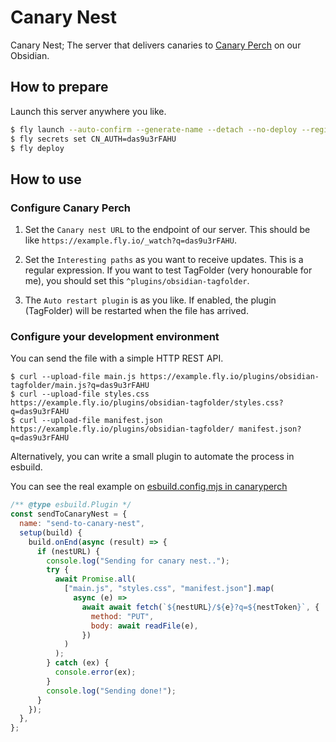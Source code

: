# Canary Nest

Canary Nest; The server that delivers canaries to [Canary Perch](https://github.com/vrtmrz/canaryperch) on our Obsidian.

## How to prepare

Launch this server anywhere you like.

```bash
$ fly launch --auto-confirm --generate-name --detach --no-deploy --region nrt
$ fly secrets set CN_AUTH=das9u3rFAHU
$ fly deploy
```

## How to use

### Configure Canary Perch

1. Set the `Canary nest URL` to the endpoint of our server.
   This should be like `https://example.fly.io/_watch?q=das9u3rFAHU`.

2. Set the `Interesting paths` as you want to receive updates. This is a regular expression. If you want to test TagFolder (very honourable for me), you should set this `^plugins/obsidian-tagfolder`.

3. The `Auto restart plugin` is as you like. If enabled, the plugin (TagFolder) will be restarted when the file has arrived.

### Configure your development environment

You can send the file with a simple HTTP REST API.

```
$ curl --upload-file main.js https://example.fly.io/plugins/obsidian-tagfolder/main.js?q=das9u3rFAHU
$ curl --upload-file styles.css https://example.fly.io/plugins/obsidian-tagfolder/styles.css?q=das9u3rFAHU
$ curl --upload-file manifest.json https://example.fly.io/plugins/obsidian-tagfolder/ manifest.json?q=das9u3rFAHU
```

Alternatively, you can write a small plugin to automate the process in esbuild.

You can see the real example on [esbuild.config.mjs in canaryperch](https://github.com/vrtmrz/canaryperch/blob/4b8614f9a45dffabd394dec8cdfe3800cc5b8875/esbuild.config.mjs#L18)
```javascript
/** @type esbuild.Plugin */
const sendToCanaryNest = {
  name: "send-to-canary-nest",
  setup(build) {
    build.onEnd(async (result) => {
      if (nestURL) {
        console.log("Sending for canary nest..");
        try {
          await Promise.all(
            ["main.js", "styles.css", "manifest.json"].map(
              async (e) =>
                await await fetch(`${nestURL}/${e}?q=${nestToken}`, {
                  method: "PUT",
                  body: await readFile(e),
                })
            )
          );
        } catch (ex) {
          console.error(ex);
        }
        console.log("Sending done!");
      }
    });
  },
};
```
